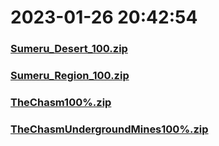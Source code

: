# 2023-01-26 20:42:54

### [Sumeru_Desert_100.zip](https://raw.githubusercontent.com/Sam5440/Genshin_Impact_Teleport_Files/main/ManualCollectPoint/ExploreTo100/Sumeru_Desert_100.zip)

### [Sumeru_Region_100.zip](https://raw.githubusercontent.com/Sam5440/Genshin_Impact_Teleport_Files/main/ManualCollectPoint/ExploreTo100/Sumeru_Region_100.zip)

### [TheChasm100%.zip](https://raw.githubusercontent.com/Sam5440/Genshin_Impact_Teleport_Files/main/ManualCollectPoint/ExploreTo100/TheChasm100%25.zip)

### [TheChasmUndergroundMines100%.zip](https://raw.githubusercontent.com/Sam5440/Genshin_Impact_Teleport_Files/main/ManualCollectPoint/ExploreTo100/TheChasmUndergroundMines100%25.zip)

